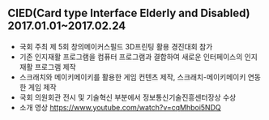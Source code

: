 ## CIED(Card type Interface Elderly and Disabled) 2017.01.01~2017.02.24

* 국회 주최 제 5회 창의메이커스필드 3D프린팅 활용 경진대회 참가
* 기존 인지재활 프로그램을 컴퓨터 프로그램과 결합하여 새로운 인터페이스의 인지재활 프로그램 제작
* 스크래치와 메이키메이키를 활용한 게임 컨텐츠 제작, 스크래치-메이키메이키 연동한 게임 제작
* 국회 의원회관 전시 및 기술혁신 부분에서 정보통신기술진흥센터장상 수상
* 소개 영상 https://www.youtube.com/watch?v=cqMhboi5NDQ
